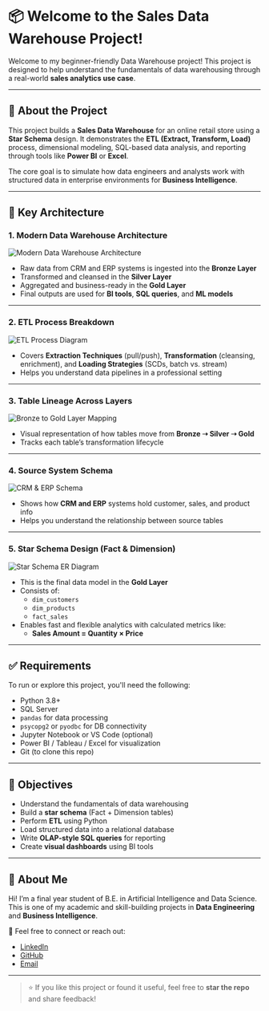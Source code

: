 # 📦 Welcome to the Sales Data Warehouse Project!

Welcome to my beginner-friendly Data Warehouse project! This project is designed to help understand the fundamentals of data warehousing through a real-world **sales analytics use case**.

---

## 📘 About the Project

This project builds a **Sales Data Warehouse** for an online retail store using a **Star Schema** design. It demonstrates the **ETL (Extract, Transform, Load)** process, dimensional modeling, SQL-based data analysis, and reporting through tools like **Power BI** or **Excel**.

The core goal is to simulate how data engineers and analysts work with structured data in enterprise environments for **Business Intelligence**.

---

## 🧠 Key Architecture

### 1. Modern Data Warehouse Architecture
![Modern Data Warehouse Architecture](./images/modern_architecture.png)
- Raw data from CRM and ERP systems is ingested into the **Bronze Layer**
- Transformed and cleansed in the **Silver Layer**
- Aggregated and business-ready in the **Gold Layer**
- Final outputs are used for **BI tools**, **SQL queries**, and **ML models**

---

### 2. ETL Process Breakdown
![ETL Process Diagram](./images/etl_process.png)
- Covers **Extraction Techniques** (pull/push), **Transformation** (cleansing, enrichment), and **Loading Strategies** (SCDs, batch vs. stream)
- Helps you understand data pipelines in a professional setting

---

### 3. Table Lineage Across Layers
![Bronze to Gold Layer Mapping](./images/layer_mapping.png)
- Visual representation of how tables move from **Bronze ➝ Silver ➝ Gold**
- Tracks each table’s transformation lifecycle

---

### 4. Source System Schema
![CRM & ERP Schema](./images/source_schema.png)
- Shows how **CRM and ERP** systems hold customer, sales, and product info
- Helps you understand the relationship between source tables

---

### 5. Star Schema Design (Fact & Dimension)
![Star Schema ER Diagram](./images/star_schema.png)
- This is the final data model in the **Gold Layer**
- Consists of:
  - `dim_customers`
  - `dim_products`
  - `fact_sales`
- Enables fast and flexible analytics with calculated metrics like:
  - **Sales Amount = Quantity × Price**

---

## ✅ Requirements

To run or explore this project, you'll need the following:

- Python 3.8+
- SQL Server
- `pandas` for data processing
- `psycopg2` or `pyodbc` for DB connectivity
- Jupyter Notebook or VS Code (optional)
- Power BI / Tableau / Excel for visualization
- Git (to clone this repo)

---

## 🎯 Objectives

- Understand the fundamentals of data warehousing  
- Build a **star schema** (Fact + Dimension tables)  
- Perform **ETL** using Python  
- Load structured data into a relational database  
- Write **OLAP-style SQL queries** for reporting  
- Create **visual dashboards** using BI tools  

---

## 👤 About Me

Hi! I’m a final year student of B.E. in Artificial Intelligence and Data Science.  
This is one of my academic and skill-building projects in **Data Engineering** and **Business Intelligence**.

📧 Feel free to connect or reach out:  
- [LinkedIn](https://www.linkedin.com/in/pravin-kawthale-ba9787337/)  
- [GitHub](https://github.com/pravin-kavthale)  
- [Email](mailto:kavthalepravin@gmail.com)

---

> ⭐ If you like this project or found it useful, feel free to **star the repo** and share feedback!

